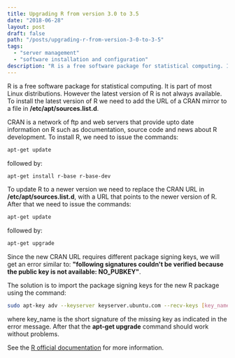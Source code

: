 ```yaml
---
title: Upgrading R from version 3.0 to 3.5
date: "2018-06-28"
layout: post
draft: false
path: "/posts/upgrading-r-from-version-3-0-to-3-5"
tags:
  - "server management"
  - "software installation and configuration"
description: "R is a free software package for statistical computing. It is part of most Linux distributions. However the latest version of R is not always available. To install the latest version of R we need to add the URL of a CRAN mirror to a file in /etc/apt/sources.list.d."
---
```


R is a free software package for statistical computing. It is part of most Linux distributions. However the latest version of R is not always available. To install the latest version of R we need to add the URL of a CRAN mirror to a file in **/etc/apt/sources.list.d**.

CRAN is a network of ftp and web servers that provide upto date information on R such as documentation, source code and news about R development. To install R, we need to issue the commands:

```bash
apt-get update
```

followed by:

```bash
apt-get install r-base r-base-dev
```

To update R to a newer version we need to replace the CRAN URL in **/etc/apt/sources.list.d**, with a URL that points to the newer version of R. After that we need to issue the commands:

```bash
apt-get update
```

followed by:

```bash
apt-get upgrade
```

Since the new CRAN URL requires different package signing keys, we will get an error similar to: **"following signatures couldn't be verified because the public key is not available: NO_PUBKEY"**.

The solution is to import the package signing keys for the new R package using the command:

```bash
sudo apt-key adv --keyserver keyserver.ubuntu.com --recv-keys [key_name]
```

where key_name is the short signature of the missing key as indicated in the error message. After that the **apt-get upgrade** command should work without problems.

See the [R official documentation](https://cran.r-project.org/bin/linux/debian/#secure-apt) for more information.
